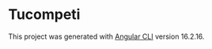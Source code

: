 # Tucompeti

This project was generated with [Angular CLI](https://github.com/angular/angular-cli) version 16.2.16.
